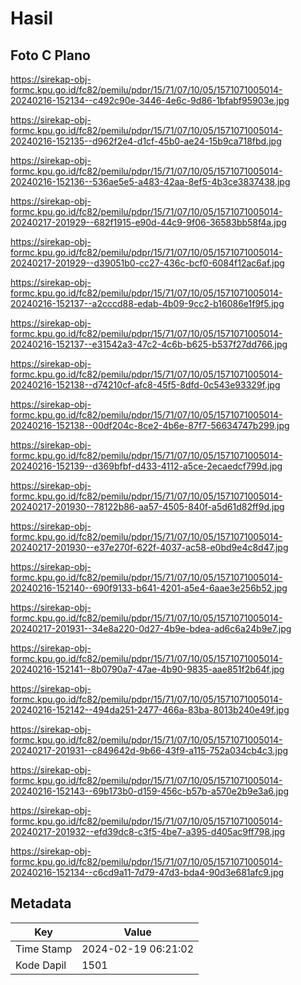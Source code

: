 # Hasil

## Foto C Plano

https://sirekap-obj-formc.kpu.go.id/fc82/pemilu/pdpr/15/71/07/10/05/1571071005014-20240216-152134--c492c90e-3446-4e6c-9d86-1bfabf95903e.jpg

https://sirekap-obj-formc.kpu.go.id/fc82/pemilu/pdpr/15/71/07/10/05/1571071005014-20240216-152135--d962f2e4-d1cf-45b0-ae24-15b9ca718fbd.jpg

https://sirekap-obj-formc.kpu.go.id/fc82/pemilu/pdpr/15/71/07/10/05/1571071005014-20240216-152136--536ae5e5-a483-42aa-8ef5-4b3ce3837438.jpg

https://sirekap-obj-formc.kpu.go.id/fc82/pemilu/pdpr/15/71/07/10/05/1571071005014-20240217-201929--682f1915-e90d-44c9-9f06-36583bb58f4a.jpg

https://sirekap-obj-formc.kpu.go.id/fc82/pemilu/pdpr/15/71/07/10/05/1571071005014-20240217-201929--d39051b0-cc27-436c-bcf0-6084f12ac6af.jpg

https://sirekap-obj-formc.kpu.go.id/fc82/pemilu/pdpr/15/71/07/10/05/1571071005014-20240216-152137--a2cccd88-edab-4b09-9cc2-b16086e1f9f5.jpg

https://sirekap-obj-formc.kpu.go.id/fc82/pemilu/pdpr/15/71/07/10/05/1571071005014-20240216-152137--e31542a3-47c2-4c6b-b625-b537f27dd766.jpg

https://sirekap-obj-formc.kpu.go.id/fc82/pemilu/pdpr/15/71/07/10/05/1571071005014-20240216-152138--d74210cf-afc8-45f5-8dfd-0c543e93329f.jpg

https://sirekap-obj-formc.kpu.go.id/fc82/pemilu/pdpr/15/71/07/10/05/1571071005014-20240216-152138--00df204c-8ce2-4b6e-87f7-56634747b299.jpg

https://sirekap-obj-formc.kpu.go.id/fc82/pemilu/pdpr/15/71/07/10/05/1571071005014-20240216-152139--d369bfbf-d433-4112-a5ce-2ecaedcf799d.jpg

https://sirekap-obj-formc.kpu.go.id/fc82/pemilu/pdpr/15/71/07/10/05/1571071005014-20240217-201930--78122b86-aa57-4505-840f-a5d61d82ff9d.jpg

https://sirekap-obj-formc.kpu.go.id/fc82/pemilu/pdpr/15/71/07/10/05/1571071005014-20240217-201930--e37e270f-622f-4037-ac58-e0bd9e4c8d47.jpg

https://sirekap-obj-formc.kpu.go.id/fc82/pemilu/pdpr/15/71/07/10/05/1571071005014-20240216-152140--690f9133-b641-4201-a5e4-6aae3e256b52.jpg

https://sirekap-obj-formc.kpu.go.id/fc82/pemilu/pdpr/15/71/07/10/05/1571071005014-20240217-201931--34e8a220-0d27-4b9e-bdea-ad6c6a24b9e7.jpg

https://sirekap-obj-formc.kpu.go.id/fc82/pemilu/pdpr/15/71/07/10/05/1571071005014-20240216-152141--8b0790a7-47ae-4b90-9835-aae851f2b64f.jpg

https://sirekap-obj-formc.kpu.go.id/fc82/pemilu/pdpr/15/71/07/10/05/1571071005014-20240216-152142--494da251-2477-466a-83ba-8013b240e49f.jpg

https://sirekap-obj-formc.kpu.go.id/fc82/pemilu/pdpr/15/71/07/10/05/1571071005014-20240217-201931--c849642d-9b66-43f9-a115-752a034cb4c3.jpg

https://sirekap-obj-formc.kpu.go.id/fc82/pemilu/pdpr/15/71/07/10/05/1571071005014-20240216-152143--69b173b0-d159-456c-b57b-a570e2b9e3a6.jpg

https://sirekap-obj-formc.kpu.go.id/fc82/pemilu/pdpr/15/71/07/10/05/1571071005014-20240217-201932--efd39dc8-c3f5-4be7-a395-d405ac9ff798.jpg

https://sirekap-obj-formc.kpu.go.id/fc82/pemilu/pdpr/15/71/07/10/05/1571071005014-20240216-152134--c6cd9a11-7d79-47d3-bda4-90d3e681afc9.jpg


## Metadata

| Key        | Value               |
| ---------- | ------------------- |
| Time Stamp | 2024-02-19 06:21:02 |
| Kode Dapil | 1501                |



